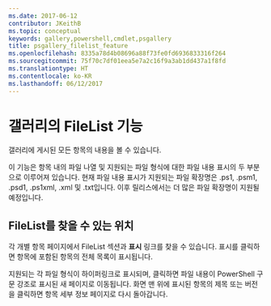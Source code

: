 ```yaml
---
ms.date: 2017-06-12
contributor: JKeithB
ms.topic: conceptual
keywords: gallery,powershell,cmdlet,psgallery
title: psgallery_filelist_feature
ms.openlocfilehash: 8335a78d4b08696a88f73fe0fd6936833316f264
ms.sourcegitcommit: 75f70c7df01eea5e7a2c16f9a3ab1dd437a1f8fd
ms.translationtype: HT
ms.contentlocale: ko-KR
ms.lasthandoff: 06/12/2017
---
```

# <a name="filelist-feature-in-the-gallery"></a>갤러리의 FileList 기능

갤러리에 게시된 모든 항목의 내용을 볼 수 있습니다. 

이 기능은 항목 내의 파일 나열 및 지원되는 파일 형식에 대한 파일 내용 표시의 두 부분으로 이루어져 있습니다. 현재 파일 내용 표시가 지원되는 파일 확장명은 .ps1, .psm1, .psd1, .ps1xml, .xml 및 .txt입니다. 이후 릴리스에서는 더 많은 파일 확장명이 지원될 예정입니다. 

## <a name="where-to-find-filelist"></a>FileList를 찾을 수 있는 위치
각 개별 항목 페이지에서 FileList 섹션과 **표시** 링크를 찾을 수 있습니다. 표시를 클릭하면 항목에 포함된 항목의 전체 목록이 표시됩니다.

지원되는 각 파일 형식이 하이퍼링크로 표시되며, 클릭하면 파일 내용이 PowerShell 구문 강조로 표시된 새 페이지로 이동됩니다. 화면 맨 위에 표시된 항목의 제목 또는 버전을 클릭하면 항목 세부 정보 페이지로 다시 돌아갑니다.

